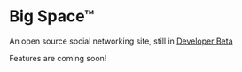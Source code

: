 # Big Space™

An open source social networking site, still in [Developer Beta](https://big-space.onrender.com)

Features are coming soon!